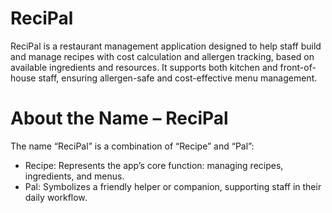 # ReciPal
ReciPal is a restaurant management application designed to help staff build and manage recipes with cost calculation and allergen tracking, based on available ingredients and resources. It supports both kitchen and front-of-house staff, ensuring allergen-safe and cost-effective menu management.

# About the Name – ReciPal
The name “ReciPal” is a combination of “Recipe” and “Pal”:
- Recipe: Represents the app’s core function: managing recipes, ingredients, and menus.
- Pal: Symbolizes a friendly helper or companion, supporting staff in their daily workflow.